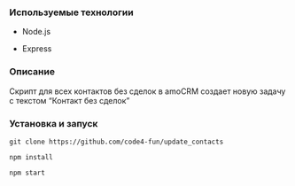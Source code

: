 ### Используемые технологии

- Node.js

- Express

### Описание

Скрипт для всех контактов без сделок в amoCRM создает новую задачу с текстом “Контакт без сделок”

### Установка и запуск

`git clone https://github.com/code4-fun/update_contacts`

`npm install`

`npm start`
